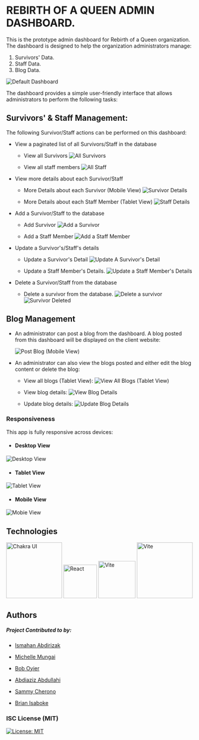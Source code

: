 # REBIRTH OF A QUEEN ADMIN DASHBOARD.

This is the prototype admin dashboard for Rebirth of a Queen organization.
The dashboard is designed to help the organization administrators manage:

1. Survivors' Data.
2. Staff Data.
3. Blog Data.

![Default Dashboard](/readme_resources/dashboard.png)

The dashboard provides a simple user-friendly interface that allows administrators to perform the following tasks:

## Survivors' & Staff Management:
The following Survivor/Staff actions can be performed on this dashboard:

* View a paginated list of all Survivors/Staff in the database

	* View all Survivors
	![All Survivors](/readme_resources/dashboard.png)

	* View all staff members
	![All Staff](/readme_resources/view_staff.png)

* View more details about each Survivor/Staff
	* More Details about each Survivor (Mobile View)
	![Survivor Details](/readme_resources/survivor_details.png)

	* More Details about each Staff Member (Tablet View)
	![Staff Details](/readme_resources/staff_details.png)

* Add a Survivor/Staff to the database
	* Add Survivor 
	![Add a Survivor](/readme_resources/add_survivor.png)
	
	* Add a Staff Member
	![Add a Staff Member](/readme_resources/add_staff.png)
* Update a Survivor's/Staff's details
	* Update a Survivor's Detail
	![Update A Survivor's Detail](/readme_resources/update_suvivor.png)

	* Update a Staff Member's Details.
	![Update a Staff Member's Details](/readme_resources/update-staff.png)

* Delete a Survivor/Staff from the database
	* Delete a survivor from the database.
	![Delete a survivor](/readme_resources/delete_survivor.png)
	![Survivor Deleted](/readme_resources/survivor_deleted.png)

## Blog Management
* An administrator can post a blog from the dashboard. A blog posted from this dashboard will be displayed on the client website:

	![Post Blog (Mobile View)](/readme_resources/post_blogs.png)

* An administrator can also view the blogs posted and either edit the blog content or delete the blog:

	* View all blogs (Tablet View):
	![View All Blogs (Tablet View)](/readme_resources/view_all_blogs.png)

	* View blog details:
	![View Blog Details](/readme_resources/view_blog_details.png)

	* Update blog details:
	![Update Blog Details](/readme_resources/update_blog.png)
### Responsiveness
This app is fully responsive across devices:
* #### Desktop View
![Desktop View](/readme_resources/dashboard.png)

* #### Tablet View
![Tablet View](/readme_resources/tablet_view.png)

* #### Mobile View
![Mobie View](/readme_resources/mobile_view.png)


## Technologies
<img src="https://chakra-ui.com/og-image.png" alt="Chakra UI" width=150/>
<img src="https://upload.wikimedia.org/wikipedia/commons/a/a7/React-icon.svg" alt="React" width=90/>
<img src="https://vitejs.dev/logo-with-shadow.png" alt="Vite" width=100/>
<img src="https://raw.githubusercontent.com/pmndrs/zustand/main/bear.jpg" alt="Vite" width=150/>

## Authors
##### Project Contributed to by:

* [Ismahan Abdirizak](https://github.com/ismahaneyy)

* [Michelle Mungai](https://github.com/Michelle-Mungai)

* [Bob Oyier](https://github.com/oyieroyier)

* [Abdiaziz Abdullahi](https://github.com/AbdiazizAbdullahi)

* [Sammy Cherono](https://github.com/Sammy-CK)

* [Brian Isaboke](https://github.com/Osorabrian)


### ISC License (MIT)

[![License: MIT](https://img.shields.io/badge/License-MIT-blue.svg)](https://opensource.org/licenses/MIT)